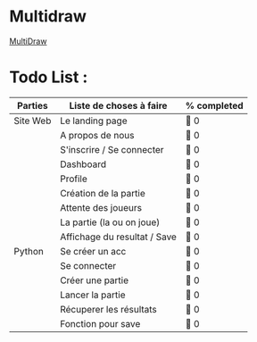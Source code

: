 # Multidraw

<a href="https://multidraw.fr">MultiDraw</a>

# **Todo List :**
| Parties          | Liste de choses à faire      | % completed
| ---------------- | ------- | ------------------ |
| Site Web         | Le landing page              | :red_circle: 0
|                  | A propos de nous             | :red_circle: 0          
|                  | S'inscrire / Se connecter    | :red_circle: 0
|                  | Dashboard                    | :red_circle: 0
|                  | Profile                      | :red_circle: 0 
|                  | Création de la partie        | :red_circle: 0
|                  | Attente des joueurs          | :red_circle: 0
|                  | La partie (la ou on joue)    | :red_circle: 0 
|                  | Affichage du resultat / Save | :red_circle: 0       
| Python           | Se créer un acc              | :red_circle: 0           
|                  | Se connecter                 | :red_circle: 0
|                  | Créer une partie             | :red_circle: 0
|                  | Lancer la partie             | :red_circle: 0
|                  | Récuperer les résultats      | :red_circle: 0
|                  | Fonction pour save           | :red_circle: 0        

